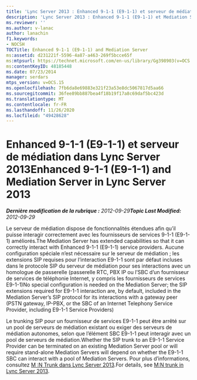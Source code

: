 ```yaml
---
title: 'Lync Server 2013 : Enhanced 9-1-1 (E9-1-1) et serveur de médiation'
description: 'Lync Server 2013 : Enhanced 9-1-1 (E9-1-1) et Mediation Server.'
ms.reviewer: ''
ms.author: v-lanac
author: lanachin
f1.keywords:
- NOCSH
TOCTitle: Enhanced 9-1-1 (E9-1-1) and Mediation Server
ms:assetid: d231221f-5596-4a87-a463-269f5bcce65f
ms:mtpsurl: https://technet.microsoft.com/en-us/library/Gg398903(v=OCS.15)
ms:contentKeyID: 48185448
ms.date: 07/23/2014
manager: serdars
mtps_version: v=OCS.15
ms.openlocfilehash: 7fb6da8e69883e321f23a53e8dc5067817d5aa66
ms.sourcegitcommit: 36fee89bb887bea4f18b19f17a8c69daf5bc423d
ms.translationtype: MT
ms.contentlocale: fr-FR
ms.lasthandoff: 11/26/2020
ms.locfileid: "49428628"
---
```

# <a name="enhanced-9-1-1-e9-1-1-and-mediation-server-in-lync-server-2013"></a><span data-ttu-id="98937-103">Enhanced 9-1-1 (E9-1-1) et serveur de médiation dans Lync Server 2013</span><span class="sxs-lookup"><span data-stu-id="98937-103">Enhanced 9-1-1 (E9-1-1) and Mediation Server in Lync Server 2013</span></span>

<div data-xmlns="http://www.w3.org/1999/xhtml">

<div class="topic" data-xmlns="http://www.w3.org/1999/xhtml" data-msxsl="urn:schemas-microsoft-com:xslt" data-cs="https://msdn.microsoft.com/">

<div data-asp="https://msdn2.microsoft.com/asp">



</div>

<div id="mainSection">

<div id="mainBody"><span data-ttu-id="98937-104">

<span> </span></span><span class="sxs-lookup"><span data-stu-id="98937-104">

<span> </span></span></span>

<span data-ttu-id="98937-105">_**Dernière modification de la rubrique :** 2012-09-29_</span><span class="sxs-lookup"><span data-stu-id="98937-105">_**Topic Last Modified:** 2012-09-29_</span></span>

<span data-ttu-id="98937-106">Le serveur de médiation dispose de fonctionnalités étendues afin qu’il puisse interagir correctement avec les fournisseurs de services 9-1-1 (E9-1-1) améliorés.</span><span class="sxs-lookup"><span data-stu-id="98937-106">The Mediation Server has extended capabilities so that it can correctly interact with Enhanced 9-1-1 (E9-1-1) service providers.</span></span> <span data-ttu-id="98937-107">Aucune configuration spéciale n’est nécessaire sur le serveur de médiation ; les extensions SIP requises pour l’interaction E9-1-1 sont par défaut incluses dans le protocole SIP du serveur de médiation pour ses interactions avec un homologue de passerelle (passerelle RTC, PBX IP ou l’SBC d’un fournisseur de services de téléphonie Internet, y compris les fournisseurs de services E9-1-1)</span><span class="sxs-lookup"><span data-stu-id="98937-107">No special configuration is needed on the Mediation Server; the SIP extensions required for E9-1-1 interaction are, by default, included in the Mediation Server’s SIP protocol for its interactions with a gateway peer (PSTN gateway, IP-PBX, or the SBC of an Internet Telephony Service Provider, including E9-1-1 Service Providers)</span></span>

<span data-ttu-id="98937-108">Le trunking SIP pour un fournisseur de services E9-1-1 peut être arrêté sur un pool de serveurs de médiation existant ou exiger des serveurs de médiation autonomes, selon que l’élément SBC E9-1-1 peut interagir avec un pool de serveurs de médiation.</span><span class="sxs-lookup"><span data-stu-id="98937-108">Whether the SIP trunk to an E9-1-1 Service Provider can be terminated on an existing Mediation Server pool or will require stand-alone Mediation Servers will depend on whether the E9-1-1 SBC can interact with a pool of Mediation Servers.</span></span> <span data-ttu-id="98937-109">Pour plus d’informations, consultez [M :N Trunk dans Lync Server 2013](lync-server-2013-m-n-trunk.md).</span><span class="sxs-lookup"><span data-stu-id="98937-109">For details, see [M:N trunk in Lync Server 2013](lync-server-2013-m-n-trunk.md).</span></span>

<span data-ttu-id="98937-110"></div>

<span> </span>

</div>

</div>

</span><span class="sxs-lookup"><span data-stu-id="98937-110"></div>

<span> </span>

</div>

</div>

</span></span></div>

